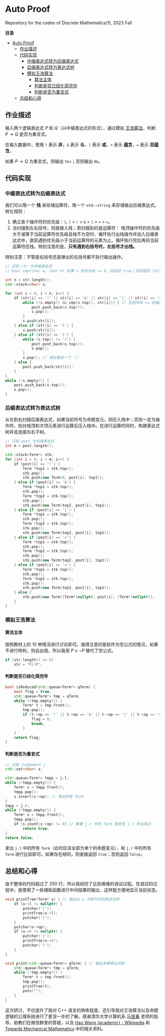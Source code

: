 # Auto Proof

Repository for the codes of Discrete Mathematics(1), 2023 Fall

**目录**
- [Auto Proof](#auto-proof)
  - [作业描述](#作业描述)
  - [代码实现](#代码实现)
    - [中缀表达式转为后缀表达式](#中缀表达式转为后缀表达式)
    - [后缀表达式转为表达式树](#后缀表达式转为表达式树)
    - [模拟王浩算法](#模拟王浩算法)
      - [算法主体](#算法主体)
      - [判断是否已经化简完毕](#判断是否已经化简完毕)
      - [判断是否为重言式](#判断是否为重言式)
  - [总结和心得](#总结和心得)

## 作业描述

输入两个逻辑表达式 $P$ 和 $Q$（以中缀表达式的形式），通过模拟 [王浩算法](https://ieeexplore.ieee.org/stamp/stamp.jsp?tp=&arnumber=5392526)，判断 $P \to Q$ 是否为重言式。

在输入数据中，使用 `!` 表示 **非**，`&` 表示 **与**，`|` 表示 **或**，`>` 表示 **蕴含**，`=` 表示 **双蕴含**。

如果 $P \to Q$ 为重言式，则输出 `Yes`；否则输出 `No`。

## 代码实现

### 中缀表达式转为后缀表达式

我们可以用一个 **栈** 来存储运算符，用一个 `std::string` 来存储输出后缀表达式。转化规则：

1. 确立各个操作符的优先级：`(`, `)` > `!` > `&` > `|` > `>` > `=`。
2. 当扫描到左右括号，则直接入栈；若扫描到的是运算符：
    栈顶操作符的优先级大于或等于当前运算符优先级且栈不为空时，循环执行出栈操作并加入后缀表达式中，直到遇到优先级小于当前运算符的元素为止。循环执行完后再将当前运算符压栈。特别注意的是，**只有遇到右括号时，左括号才出栈。**

特别注意：不管是右括号还是弹出的左括号都不执行输出操作。

```cpp
// 已知 str 为中缀表达式
// bool cmp(char a, char b) 如果 a 的优先级 >= b，则返回 true；否则返回 false

int n = str.length();
std::stack<char> s;

for (int i = 0; i < n; i++) {
    if (str[i] == '!' || str[i] == '&' || str[i] == '|' || str[i] == '>' || str[i] == '=') {
        while (!s.empty() && cmp(s.top(), str[i])) { // 先把所有 >= 的操作符弹出
            post.push_back(s.top());
            s.pop();
        }
        s.push(str[i]);
    } else if (str[i] == '(') {
        s.push(str[i]);
    } else if (str[i] == ')') {
        while (s.top() != '(') {
            post.push_back(s.top());
            s.pop();
        }
        s.pop(); // 弹出最后一个 '('
    } else {
        post.push_back(str[i]);
    }
}
while (!s.empty()) {
    post.push_back(s.top());
    s.pop();
}
```

### 后缀表达式转为表达式树

从左到右扫描后缀表达式，如果当前符号为命题变元，则压入栈中；否则一定为操作符，则对栈顶和次顶元素进行运算后压入栈中。在进行运算的同时，构建表达式树并且连接左右子树。

```cpp
// 已知 post 为后缀表达式
int m = post.length();

std::stack<Term*> stk;
for (int i = 0; i < m; i++) {
    if (post[i] == '!') {
        Term *top1 = stk.top();
        stk.pop();
        stk.push(new Term(0, post[i], top1));
    } else if (post[i] == '&') {
        Term *top1 = stk.top();
        stk.pop();
        Term *top2 = stk.top();
        stk.pop();
        stk.push(new Term(top2, post[i], top1));
    } else if (post[i] == '|') {
        Term *top1 = stk.top();
        stk.pop();
        Term *top2 = stk.top();
        stk.pop();
        stk.push(new Term(top2, post[i], top1));
    } else if (post[i] == '>') {
        Term *top1 = stk.top();
        stk.pop();
        Term *top2 = stk.top();
        stk.pop();
        stk.push(new Term(top2, post[i], top1));
    } else if (post[i] == '=') {
        Term *top1 = stk.top();
        stk.pop();
        Term *top2 = stk.top();
        stk.pop();
        stk.push(new Term(top2, post[i], top1));
    } else {
        stk.push(new Term((Term*)nullptr, post[i], (Term*)nullptr));
    }
}
```

### 模拟王浩算法

#### 算法主体

按照教材上的 $10$ 种情况进行讨论即可。值得注意的是前件为空公式的情况，如果不进行特判，则会出错，所以我用 $P \lor \lnot P$ 替代了空公式。

```cpp
if (str.length() == 0)
    str = "P|!P";
```

#### 判断是否已经化简完毕

```cpp
bool isReduced(std::queue<Term*> qTerm) {
    bool flag = true;
    std::queue<Term*> tmp = qTerm;
    while (!tmp.empty()) {
        Term* t = tmp.front();
        tmp.pop();
        if (t->op == '!' || t->op == '&' || t->op == '|' || t->op == '>' || t->op == '=') { // 如果已经化简完毕，则所有的 op 都应该是命题变元（单个字母）
            flag = 0;
            break;
        }
    }
    return flag;
}
```

#### 判断是否为重言式

```cpp
// 已知 Judgement j
std::set<char> s;

std::queue<Term*> tmpp = j.l;
while (!tmpp.empty()) {
    Term* x = tmpp.front();
    tmpp.pop();
    s.insert(x->op); // 拿出所有 Term
}
tmpp = j.r;
while (!tmpp.empty()) {
    Term* x = tmpp.front();
    tmpp.pop();
    if (s.count(x->op) != 0) // 看看 j.r 中的 Term 是否在 j.l 中出现过
        return true;
}
return false;
```

拿出 `j.l` 中的所有 `Term`（此时应该全部为单个的命题变元），和 `j.r` 中的所有 `Term` 进行比较即可。如果存在相同，则直接返回 `true`；否则返回 `false`。

## 总结和心得

由于整体的代码超过了 $250$ 行，所以我经历了比较艰难的调试过程。在调试的过程中，我使用了一些辅助函数进行中间结果的输出，这样能方便地显示当前状态。

```cpp
void printTree(Term* u) { // 输出以 u 为根节点的表达式树
    if (u->l != nullptr) {
        putchar('(');
        printTree(u->l);
        putchar(')');
    }
    putchar(u->op);
    if (u->r != nullptr) {
        putchar('(');
        printTree(u->r);
        putchar(')');
    }
}

void print(std::queue<Term*> qTerm) { // 输出多棵表达式树
    std::queue<Term*> tmp = qTerm;
    while (!tmp.empty()) {
        Term* t = tmp.front();
        tmp.pop();
        printTree(t);
        puts("");
    }
}
```

这次研讨，不仅提升了我对 C++ 语言的熟练程度，还引导我对王浩算法以及命题逻辑的公理系统进行了更深一步的了解。感谢清华大学计算机系 [马昱春](https://www.cs.tsinghua.edu.cn/info/1131/5274.htm) 老师的指导，助教们在微信群里的答疑，以及 [Hao Wang (academic) - Wikipedia](https://en.wikipedia.org/wiki/Hao_Wang_(academic)) 和 [Towards Mechanical Mathematics](https://ieeexplore.ieee.org/document/5392526) 中的相关资料。
